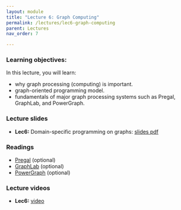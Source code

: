 ```yaml
---
layout: module
title: "Lecture 6: Graph Computing"
permalink: /lectures/lec6-graph-computing
parent: Lectures
nav_order: 7

---
```

### Learning objectives:

In this lecture, you will learn:

* why graph processing (computing) is important.
* graph-oriented programming model.
* fundamentals of major graph processing systems such as Pregal, GraphLab, and PowerGraph.


### Lecture slides

* **Lec6:** Domain-specific programming on graphs: [slides pdf](/ds5110-spring23/assets/docs/lec6-graph-processing.pdf)


### Readings 

* [Pregal](https://research.google/pubs/pub37252/) (optional)
* [GraphLab](https://arxiv.org/ftp/arxiv/papers/1408/1408.2041.pdf) (optional)
* [PowerGraph](https://www.usenix.org/conference/osdi12/technical-sessions/presentation/gonzalez) (optional)


### Lecture videos

* **Lec6:** [video](#)
